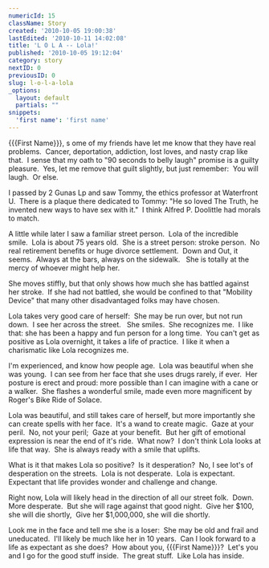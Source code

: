 ```yaml
---
numericId: 15
className: Story
created: '2010-10-05 19:00:38'
lastEdited: '2010-10-11 14:02:08'
title: 'L O L A -- Lola!'
published: '2010-10-05 19:12:04'
category: story
nextID: 0
previousID: 0
slug: l-o-l-a-lola
_options:
  layout: default
  partials: ""
snippets:
  'first name': 'first name'
---
```

{{{First Name}}}, s ome of my friends have let me know that they have real problems.&nbsp; Cancer, deportation, addiction, lost loves, and nasty crap like that.&nbsp; I sense that my oath to &quot;90 seconds to belly laugh&quot; promise is a guilty pleasure.&nbsp; Yes, let me remove that guilt slightly, but just remember:&nbsp; You will laugh.&nbsp; Or else.

I passed by 2 Gunas Lp and saw Tommy, the ethics professor at Waterfront U.&nbsp; There is a plaque there dedicated to Tommy: &quot;He so loved The Truth, he invented new ways to have sex with it.&quot;&nbsp; I think Alfred P. Doolittle had morals to match.

A little while later I saw a familiar street person.&nbsp; Lola of the incredible smile.&nbsp; Lola is about 75 years old.&nbsp; She is a street person: stroke person.&nbsp; No real retirement benefits or huge divorce settlement.&nbsp; Down and Out, it seems.&nbsp; Always at the bars, always on the sidewalk. &nbsp; She is totally at the mercy of whoever might help her.

She moves stiffly, but that only shows how much she has battled against her stroke.&nbsp; If she had not battled, she would be confined to that &quot;Mobility Device&quot; that many other disadvantaged folks may have chosen.

Lola takes very good care of herself: &nbsp;She may be run over, but not run down.&nbsp; I see her across the street. &nbsp; She smiles.&nbsp; She recognizes me.&nbsp; I like that: she has been a happy and fun person for a long time.&nbsp; You can't get as positive as Lola overnight, it takes a life of practice.&nbsp; I like it when a charismatic like Lola recognizes me.

I'm experienced, and know how people age.&nbsp; Lola was beautiful when she was young.&nbsp; I can see from her face that she uses drugs rarely, if ever.&nbsp; Her posture is erect and proud: more possible than I can imagine with a cane or a walker.&nbsp; She flashes a wonderful smile, made even more magnificent by Roger's Bike Ride of Solace.

Lola was beautiful, and still takes care of herself, but more importantly she can create spells with her face.&nbsp; It's a wand to create magic.&nbsp; Gaze at your peril.&nbsp; No, not your peril; &nbsp;Gaze at your benefit.&nbsp; But her gift of emotional expression is near the end of it's ride.&nbsp; What now?&nbsp; I don't think Lola looks at life that way.&nbsp; She is always ready with a smile that uplifts.

What is it that makes Lola so positive?&nbsp; Is it desperation?&nbsp; No, I see lot's of desperation on the streets.&nbsp; Lola is not desperate.&nbsp; Lola is expectant.&nbsp; Expectant that life provides wonder and challenge and change.

Right now, Lola will likely head in the direction of all our street folk.&nbsp; Down.&nbsp; More desperate.&nbsp; But she will rage against that good night.&nbsp; Give her $100, she will die shortly,&nbsp; Give her $1,000,000, she will die shortly. &nbsp;

Look me in the face and tell me she is a loser:&nbsp; She may be old and frail and uneducated.&nbsp; I'll likely be much like her in 10 years.&nbsp; Can I look forward to a life as expectant as she does?&nbsp; How about you, {{{First Name}}}?&nbsp; Let's you and I go for the good stuff inside.&nbsp; The great stuff.&nbsp; Like Lola has inside.

